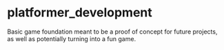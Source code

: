 # platformer_development
Basic game foundation meant to be a proof of concept for future projects, as well as potentially turning into a fun game.
